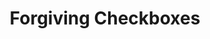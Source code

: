 ---
  id: "11191"
  fieldLayoutId: "89"
  uid: "1c391f2f-9dde-45ef-809e-d66f0f8632dc"
  enabled: "1"
  archived: "0"
  dateCreated: "2018-07-18 03:55:45"
  dateUpdated: "2019-01-28 02:47:27"
  siteSettingsId: "11191"
  slug: "forgiving-pattern"
  siteId: "1"
  uri: "patterns/web/entry/forgiving-pattern"
  enabledForSite: "1"
  sectionId: "2"
  typeId: "2"
  authorId: "1"
  postdateCreated: "2018-07-18 03:55:00"
  expirydateCreated: null
  contentId: "11187"
  title: "Forgiving Checkboxes"
  field_allColorsComputed: null
  field_allColorsComputedIllustration: null
  field_allColorsComputedThumbnail: null
  field_appDescription: null
  field_appDescriptionSentiment: null
  field_audio: "0"
  field_authorFaq: null
  field_bgThumbPosition: "left center"
  field_body: null
  field_captureSize: null
  field_categoriesRaw: "forgiveness"
  field_categoryInPlainText: null
  field_coldThumbTransform: null
  field_colorPalette: null
  field_contributorName: null
  field_contributorUrl: null
  field_coverColor: null
  field_dominantColor: null
  field_externalContributor: "0"
  field_fetchWebsiteData: null
  field_fullName: null
  field_gfycatSource: "KeenFailingGalapagosdove"
  field_gif: "1"
  field_gumletUrl: null
  field_gumletUrlNoPreParse: null
  field_howHelps: "<p><strong>Forgiveness.</strong></p>\n<p>Although this solution seems like an obvious choice, you will be surprised to find that most implementations of radio buttons and checkboxes are very unforgiving. </p>\n<p>Amazon makes the right choice here by extending the target area of a crucial interaction control.</p>\n<p>Forgiving interactions are essential when users are performing tasks over and over. At the very least they help to reduce cognitive load and frustration, but in some instances like Amazon's, they can also have an impact on conversion rates and general customer satisfaction.</p>"
  field_howWorks: "<p>As the \"everything\" store, is not a surprise that Amazon has a sophisticated and comprehensive functionality behind their filtering system. Not only Amazon's filters are contextual to specific search queries, but also they rely on several UX accommodations that increase their usability.<br /><br />One important UX solution in their filters is the forgiveness of their checkbox fields. <br />When users want to interact with Amazon's website filters, they usually have to go through the process of selecting specific criteria that would help Amazon to narrow down their search.<br />When users click on the checkbox target, the checkbox would be selected as expected. However, if the user misses the checkbox target and instead clicks on the label (or chooses to click the label), the checkbox will be marked regardless, allowing the users to continue with their search.<br /></p>"
  field_iconColors: null
  field_iconComputedColors: null
  field_illustrationSource: null
  field_imagePathRaw: ""
  field_imageTextOcr: null
  field_depthArticleBody: null
  field_lpSentimentScore: null
  field_lpUrl: null
  field_mediaEmbed: null
  field_mobileId: null
  field_mobileShotSrc: null
  field_newsObject: null
  field_pageFetchJsonString: null
  field_patternSrc: "Amazon"
  field_platformRaw: "Web"
  field_qualityDescription: null
  field_rawResponse: null
  field_readingDuration: null
  field_readingDurationSeconds: null
  field_readingEaseLevel: null
  field_readingEaseScore: null
  field_references: null
  field_screenshotColors: null
  field_screenshotComputedColors: null
  field_sourceFromArchive: null
  field_strategyDescription: null
  field_thumbColors: null
  field_thumbVideoUrl: null
  field_webDescription: null
  field_webTitle: null
  field_what: "<p>This is a solution found in Amazon.com. When a user clicks on the label of one of the filter's checkboxes, the checkbox will get selected although the click wasn't performed directly on the checkbox target.</p>"
  root: null
  lft: null
  rgt: null
  level: null
  structureId: null
  layout: layouts/post.njk
---